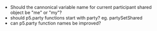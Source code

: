 - Should the cannonical variable name for current participant shared object be "me" or "my"?
- should p5.party functions start with party? eg. partySetShared
- can p5.party function names be improved?
